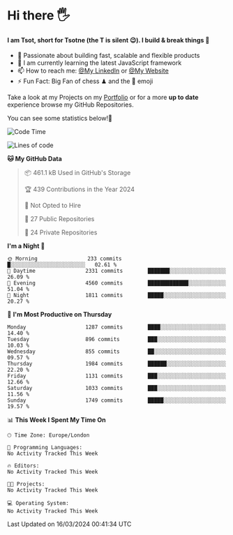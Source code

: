 # Hi there :raised_hand_with_fingers_splayed:
#### I am Tsot, short for Tsotne (the T is silent :wink:). I build & break things :space_invader:
- :telescope: Passionate about building fast, scalable and flexible products
- :seedling: I am currently learning the latest JavaScript framework 
- :mailbox: How to reach me: [@My LinkedIn](https://www.linkedin.com/in/tsotne-gvadzabia/) or [@My Website](https://tsotne.co.uk/contact)
- :zap: Fun Fact: Big Fan of chess ♟ and the 👾 emoji

Take a look at my Projects on my [Portfolio](https://tsotne.co.uk/) or for a more **up to date** experience browse my GitHub Repositories.

You can see some statistics below!:space_invader:
<!--START_SECTION:waka-->
![Code Time](http://img.shields.io/badge/Code%20Time-761%20hrs%202%20mins-blue)

![Lines of code](https://img.shields.io/badge/From%20Hello%20World%20I%27ve%20Written-4.9%20million%20lines%20of%20code-blue)

**🐱 My GitHub Data** 

> 📦 461.1 kB Used in GitHub's Storage 
 > 
> 🏆 439 Contributions in the Year 2024
 > 
> 🚫 Not Opted to Hire
 > 
> 📜 27 Public Repositories 
 > 
> 🔑 24 Private Repositories 
 > 
**I'm a Night 🦉** 

```text
🌞 Morning                233 commits         █░░░░░░░░░░░░░░░░░░░░░░░░   02.61 % 
🌆 Daytime                2331 commits        ███████░░░░░░░░░░░░░░░░░░   26.09 % 
🌃 Evening                4560 commits        █████████████░░░░░░░░░░░░   51.04 % 
🌙 Night                  1811 commits        █████░░░░░░░░░░░░░░░░░░░░   20.27 % 
```
📅 **I'm Most Productive on Thursday** 

```text
Monday                   1287 commits        ████░░░░░░░░░░░░░░░░░░░░░   14.40 % 
Tuesday                  896 commits         ███░░░░░░░░░░░░░░░░░░░░░░   10.03 % 
Wednesday                855 commits         ██░░░░░░░░░░░░░░░░░░░░░░░   09.57 % 
Thursday                 1984 commits        ██████░░░░░░░░░░░░░░░░░░░   22.20 % 
Friday                   1131 commits        ███░░░░░░░░░░░░░░░░░░░░░░   12.66 % 
Saturday                 1033 commits        ███░░░░░░░░░░░░░░░░░░░░░░   11.56 % 
Sunday                   1749 commits        █████░░░░░░░░░░░░░░░░░░░░   19.57 % 
```


📊 **This Week I Spent My Time On** 

```text
🕑︎ Time Zone: Europe/London

💬 Programming Languages: 
No Activity Tracked This Week

🔥 Editors: 
No Activity Tracked This Week

🐱‍💻 Projects: 
No Activity Tracked This Week

💻 Operating System: 
No Activity Tracked This Week
```


 Last Updated on 16/03/2024 00:41:34 UTC
<!--END_SECTION:waka-->
